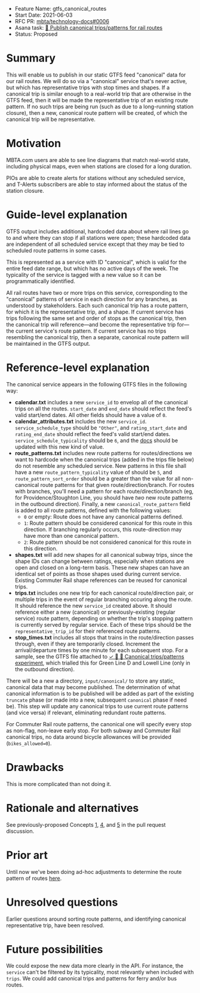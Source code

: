 - Feature Name: gtfs_canonical_routes
- Start Date: 2021-06-03
- RFC PR: [mbta/technology-docs#0006](https://github.com/mbta/technology-docs/pull/0006)
- Asana task: [🚝 Publish canonical trips/patterns for rail routes](https://app.asana.com/0/881264583703207/1200325279789524/f)
- Status: Proposed

# Summary

This will enable us to publish in our static GTFS feed "canonical" data for our rail routes. We will
do so via a "canonical" service that's never active, but which has representative trips with stop
times and shapes. If a canonical trip is similar enough to a real-world trip that are otherwise
in the GTFS feed, then it will be made the representative trip of an existing route pattern. If no
such trips are being run (such as due to a long-running station closure), then a new, canonical
route pattern will be created, of which the canonical trip will be representative.

# Motivation

MBTA.com users are able to see line diagrams that match real-world state, including physical maps,
even when stations are closed for a long duration.

PIOs are able to create alerts for stations without any scheduled service, and T-Alerts subscribers
are able to stay informed about the status of the station closure.

# Guide-level explanation

GTFS output includes additional, hardcoded data about where rail lines go to and where they can stop
if all stations were open; these hardcoded data are independent of all scheduled service except that
they may be tied to scheduled route patterns in some cases.

This is represented as a service with ID "canonical", which is valid for the entire feed date range,
but which has no active days of the week. The typicality of the service is tagged with a new value
so it can be programmatically identified.

All rail routes have two or more trips on this service, corresponding to the "canonical" patterns of
service in each direction for any branches, as understood by stakeholders. Each such canonical trip
has a route pattern, for which it is the representative trip, and a shape. If current service has
trips following the same set and order of stops as the canonical trip, then the canonical trip will
reference—and become the representative trip for—the current service's route pattern. If current
service has no trips resembling the canonical trip, then a separate, canonical route pattern will be
maintained in the GTFS output.

# Reference-level explanation

The canonical service appears in the following GTFS files in the following way:

- **calendar.txt** includes a new `service_id` to envelop all of the canonical trips on all the
  routes. `start_date` and `end_date` should reflect the feed's valid start/end dates. All other
  fields should have a value of `0`.
- **calendar_attributes.txt** includes the new `service_id`. `service_schedule_type` should be
  `"Other"`, and `rating_start_date` and `rating_end_date` should reflect the feed's valid start/end
  dates. `service_schedule_typicality` should be `6`, and the
  [docs](https://github.com/mbta/gtfs-documentation/blob/master/reference/gtfs.md) should be updated
  with this new kind of value.
- **route_patterns.txt** includes new route patterns for routes/directions we want to hardcode when
  the canonical trips (added in the trips file below) do not resemble any scheduled service. New
  patterns in this file shall have a new `route_pattern_typicality` value of should be `5`, and
  `route_pattern_sort_order` should be a greater than the value for all non-canonical route patterns
  for that given route/direction/branch. For routes with branches,
  you'll need a pattern for each route/direction/branch (eg, for Providence/Stoughton Line, you
  should have _two_ new route patterns in the outbound direction). Finally, a new
  `canonical_route_pattern` field is added to all route patterns, defined with the following values:
    - `0` or empty: Route does not have any canonical patterns defined.
    - `1`: Route pattern should be considered canonical for this route in this direction. If
      branching regularly occurs, this route-direction may have more than one canonical pattern.
    - `2`: Route pattern should be not considered canonical for this route in this direction.
- **shapes.txt** will add new shapes for all canonical subway trips, since the shape IDs can change
  between ratings, especially when stations are open and closed on a long-term basis. These new
  shapes can have an identical set of points as those shapes used during current service. Existing
  Commuter Rail shape references can be reused for canonical trips.
- **trips.txt** includes one new trip for each canonical route/direction pair, or multiple trips in
  the event of regular branching occuring along the route. It should reference the new `service_id`
  created above. It should reference either a new (canonical) or previously-existing (regular
  service) route pattern, depending on whether the trip's stopping pattern is currently served by
  regular service. Each of these trips should be the `representative_trip_id` for their referenced
  route patterns.
- **stop_times.txt** includes all stops that trains in the route/direction passes through, even if
  they are temporarily closed. Increment the arrival/departure times by one minute for each
  subsequent stop. For a sample, see the GTFS file attached to [✓ 🧪 🚝 Canonical
  trips/patterns experiment](https://app.asana.com/0/881264583703207/1200210504369250), which
  trialled this for Green Line D and Lowell Line (only in the outbound direction).

There will be a new a directory, `input/canonical/` to store any static, canonical data that may 
become published. The determination of what canonical information is to be published will be added 
as part of the existing `truncate` phase (or made into a new, subsequent `canonical` phase if need 
be). This step will update any canonical trips to use current route patterns (and vice versa) if 
relevant, eliminating redundant route patterns.

For Commuter Rail route patterns, the canonical one will specify every stop as non-flag, non-leave
early stop. For both subway and Commuter Rail canonical trips, no data around bicycle allowances
will be provided (`bikes_allowed=0`).

# Drawbacks

This is more complicated than not doing it.

# Rationale and alternatives

See previously-proposed Concepts [1](https://github.com/mbta/technology-docs/pull/6#issuecomment-952315958), [4](https://github.com/mbta/technology-docs/pull/6#issuecomment-952315958), and [5](https://github.com/mbta/technology-docs/pull/6#issuecomment-962120434) in the pull request discussion.

# Prior art

Until now we've been doing ad-hoc adjustments to determine the route pattern of routes
[here](https://github.com/mbta/api/blob/master/apps/state/config/config.exs#L145).

# Unresolved questions

Earlier questions around sorting route patterns, and identifying canonical representative trip, have been resolved.

# Future possibilities

We could expose the new data more clearly in the API. For instance, the `service` can't be filtered by
its typicality, most relevantly when included with `trips`. We could add canonical trips and patterns for ferry and/or bus routes.
